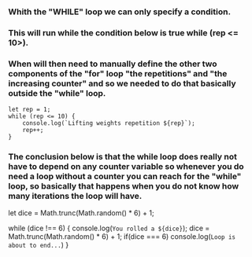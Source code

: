 ### Whith the "WHILE" loop we can only specify a condition.
### This will run while the condition below is true while (rep <= 10>).
### When will then need to manually define the other two components of the "for" loop "the repetitions" and "the increasing counter" and so we needed to do that basically outside the "while" loop.
```
let rep = 1;
while (rep <= 10) {
    console.log(`Lifting weights repetition ${rep}`);
    rep++;
}
```

### The conclusion below is that the while loop does really not have to depend on any counter variable so whenever you do need a loop without a counter you can reach for the "while" loop, so basically that happens when you do not know how many iterations the loop will have.

let dice = Math.trunc(Math.random() * 6) + 1;

while (dice !== 6) {
    console.log(`You rolled a ${dice}`);
    dice = Math.trunc(Math.random() * 6) + 1;
    if(dice === 6) console.log(`Loop is about to end...`)
}